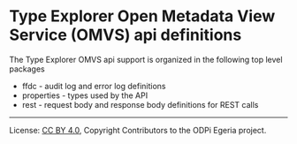 <!-- SPDX-License-Identifier: CC-BY-4.0 -->
<!-- Copyright Contributors to the ODPi Egeria project. -->

# Type Explorer Open Metadata View Service (OMVS) api definitions

The Type Explorer OMVS api support is organized in the following top level packages 

* ffdc - audit log and error log definitions 
* properties - types used by the API
* rest - request body and response body definitions for REST calls

----
License: [CC BY 4.0](https://creativecommons.org/licenses/by/4.0/),
Copyright Contributors to the ODPi Egeria project.